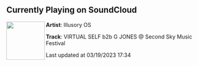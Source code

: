## Currently Playing on SoundCloud

[<img align="left" width="100" src="https://i1.sndcdn.com/artworks-3zq7j74XGVc7jTFa-wkqpLg-t500x500.jpg">](https://soundcloud.com/illusoryos/virtual-self-b2b-g-jones-second-sky-music-festival)

**Artist**: Illusory OS 

**Track**: VIRTUAL SELF b2b G JONES @ Second Sky Music Festival

Last updated at 03/19/2023 17:34
